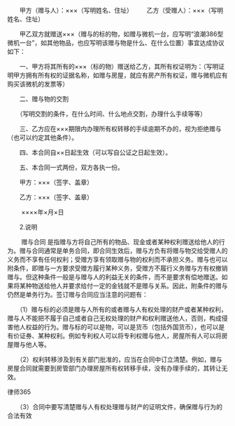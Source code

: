 
 
　　甲方（赠与人）：×××（写明姓名、住址）
　　乙方（受赠人）：×××（写明姓名、住址）

　　甲乙双方就赠送×××（赠与的标的物，如赠与微机一台，应写明“浪潮386型微机一台”，如其他物品，也应写明该赠与物是什么、在什么位置）事宜达成协议如下：

　　一、甲方将其所有的×××（标的物）赠送给乙方，其所有权证明为：（写明证明甲方拥有所有权的证据名称，如赠与房屋，就应有房产所有权证，赠与微机应有购买该微机的发票等）

　　二、赠与物的交割

　　（写明交割的条件，在什么时间、什么地点交割，办理什么手续等等）

　　三、乙方应在×××期限内办理所有权转移的手续逾期不办的，视为拒绝赠与（也可以约定其他条件）。

　　四、本合同自××日起生效（可以写自公证之日起生效）。

　　五、本合同一式两份，双方各执一份。

　　甲方：×××（签字、盖章）

　　乙方：×××（签字、盖章）

　　                                                 ××××年×月×日

　　2.说明

　　
赠与合同
是指赠与方将自己所有的物品、现金或者某种权利赠送给他人的行为。赠与合同通常是单务合同，即合同生效后，赠与方负有将赠与物交给受赠人的义务而不享有任何权利；受赠方享有领取赠与物的权利而不承担义务。赠与也可以附条件，即赠与一方要求受赠方履行某种义务，受赠方不履行义务赠与方有权撤销赠与。但这种条件一般是与赠与人的利益无关的条件，而不是要求有偿地赠送。如果将某种物送给他人并要求给付一定的金钱就不是赠与关系。因此，附条件的赠与仍然是单务行为。签订赠与合同应当注意的问题有：

　　（1）赠与标的必须是赠与人所有的或者赠与人有权处理的财产或者某种权利，赠与人不能把不履于自己或者自己无权处理的财产和权利赠送他人，否则，构成侵害他人权益的行为。赠与标的可以是物，可以是货币（包括外国货币），也可以是有价证券、某种权利。例如专利权人可以将专利权赠与他人，房屋所有人可以将房屋赠与他人等。

　　（2）权利转移涉及到有关部门批准的，应当在合同中订立清楚。例如，赠与房屋合同就需要到房管部门办理房屋所有权转移手续，没有办理手续的，其转让无效。





 
律师365






　　（3）合同中要写清楚赠与人有权处理赠与财产的证明文件，确保赠与行为的合法有效 


 

 
 
 
 
 
  


  
 

  


  


  
 
 
 
 

